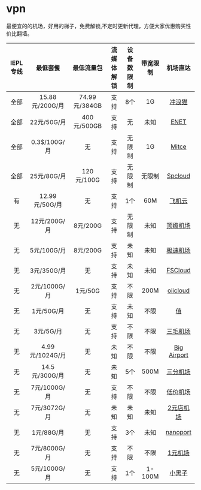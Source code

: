 # vpn
最便宜的的机场，好用的梯子，免费解锁,不定时更新代理，方便大家优惠购买性价比翻墙。

| IEPL专线 | 最低套餐 | 最低流量包 | 流媒体解锁 | 设备数限制 | 带宽限制 | 机场直达 |
| :-------: | :-------: | :-----------: | :---------: | :---------: | :-------: | :-------: |
| 全部      | 15.88元/200G/月 | 74.99元/384GB | 支持 | 8个 | 1G | [冲浪猫](https://m.msclm.net/#/register?code=vJaLDMci) |
| 全部      | 22元/50G/月 | 400元/500GB | 支持 | 无 | 未知 | [ENET](https://www.easy2023.com/#/register?code=pCP3zV1u) |
| 全部      | 0.3$/100G/月 | 无 | 支持 | 无限制 | 1G | [Mitce](https://mitce.com/aff.php?aff=4336) |
| 全部      | 25元/80G/月 | 120元/100G | 支持 | 无限制 | 无限制 | [Spcloud](https://web.dashsp.top/#/register?code=xKFym66v) |
| 有        | 12.99元/50G/月 | 无 | 支持 | 1个 | 60M | [飞机云](https://feijicloud.com/auth/register?code=NZVD) |
| 无        | 12元/200G/月 | 8元/200G | 支持 | 无限制 | 未知 | [顶级机场](https://xn--mes358a9urctx.com/#/register?code=CXkWfxE3) |
| 无        | 5元/100G/月 | 8元/200G | 支持 | 未知 | 未知  | [极速机场](https://xn--mes358acgm99l.com/#/register?code=RnGuEYmH) |
| 无        | 3元/350G/月 | 无 | 支持 | 未知 | 未知  | [FSCloud](https://dash.996cloud.top/#/register?code=qEnheQes) |
| 无        | 2元/1000G/月 | 1元/50G | 支持 | 不限 | 200M  | [oiicloud](https://ys.651568.xyz/#/register?code=hukHYK4r) |
| 无        | 1元/50G/月 | 无 | 支持 | 未知 | 不限  | [值](https://a.xn--6nq44r2uh9rhj7f.com/#/register?code=38oCU6oy) |
| 无        | 3元/5G/月 | 无 | 支持 | 不限 | 不限  | [三毛机场](https://xn--ehqx7tcnnope.xyz/#/register?code=y0Xa1udj) |
| 无        | 4.99元/1024G/月 | 无 | 未知 | 不限 | 不限  | [Big Airport](https://xn--mesr8b36x.business/#/register?code=Y5XgxhWi) |
| 无        | 14.5元/300G/月 | 无 | 未知 | 5个| 500M  | [三分机场](https://xn--ehq00hgtfdmt.xyz/#/register?code=lHqFtGNf) |
| 无        | 7元/1000G/月 | 无 | 支持 | 不限 | 不限  | [低价机场](https://xn--6nq0hk9tdjr.com/#/register?code=AOsC9hkI) |
| 无        | 7元/3072G/月 | 无 | 未知 | 未知 | 未知  | [2元店机场](https://xn--5hqx9equq.com/#/register?code=BfK3QcjP) |
| 无        | 1元/88G/月 | 无 | 支持 | 3个 | 未知  | [nanoport](https://xn--i8s3q176n.xyz/#/register?code=c3Kft188) |
| 无        | 7元/8000G/月 | 无 | 支持 | 不限 | 不限  | [1元机场](https://xn--4gq62f52gdss.art/#/register?code=MFWfdRUa) |
| 无        | 5元/1000G/月 | 无 | 支持 | 1个 | 1-100M  | [小黑子](https://xmrth.cc/auth/register?code=4aBc) |
